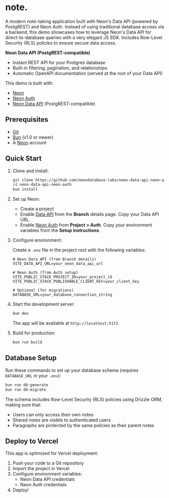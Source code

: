 # note.

A modern note-taking application built with Neon's Data API (powered by PostgREST) and Neon Auth. Instead of using traditional database access via a backend, this demo showcases how to leverage Neon's Data API for direct-to-database queries with a very elegant JS SDK. Includes Row-Level Security (RLS) policies to ensure secure data access.

**Neon Data API (PostgREST-compatible)**

- Instant REST API for your Postgres database
- Built-in filtering, pagination, and relationships
- Automatic OpenAPI documentation (served at the root of your Data API)

This demo is built with:

- [Neon](https://neon.tech)
- [Neon Auth](https://neon.tech/docs/guides/neon-auth)
- [Neon Data API](https://neon.tech/docs/data-api/get-started) (PostgREST-compatible)

## Prerequisites

- [Git](https://git-scm.com/)
- [Bun](https://bun.sh/) (v1.0 or newer)
- A [Neon](https://neon.tech) account

## Quick Start

1. Clone and install:

   ```bash
   git clone https://github.com/neondatabase-labs/neon-data-api-neon-auth
   cd neon-data-api-neon-auth
   bun install
   ```

2. Set up Neon:

   - Create a project
   - Enable [Data API](https://neon.tech/docs/data-api/get-started) from the **Branch** details page. Copy your Data API URL.
   - Enable [Neon Auth](https://neon.tech/docs/guides/neon-auth) from **Project > Auth**. Copy your environment variables from the **Setup instructions**.

3. Configure environment:

   Create a `.env` file in the project root with the following variables:

   ```env
   # Neon Data API (from Branch details)
   VITE_DATA_API_URL=your_neon_data_api_url

   # Neon Auth (from Auth setup)
   VITE_PUBLIC_STACK_PROJECT_ID=your_project_id
   VITE_PUBLIC_STACK_PUBLISHABLE_CLIENT_KEY=your_client_key

   # Optional (for migrations)
   DATABASE_URL=your_database_connection_string
   ```

4. Start the development server:

   ```bash
   bun dev
   ```
   The app will be available at `http://localhost:5173`

5. Build for production:

   ```bash
   bun run build
   ```

## Database Setup

Run these commands to set up your database schema (requires `DATABASE_URL` in your `.env`):

```bash
bun run db:generate
bun run db:migrate
```

The schema includes Row-Level Security (RLS) policies using Drizzle ORM, making sure that:

- Users can only access their own notes
- Shared notes are visible to authenticated users
- Paragraphs are protected by the same policies as their parent notes

## Deploy to Vercel

This app is optimized for Vercel deployment:

1. Push your code to a Git repository
2. Import the project in Vercel
3. Configure environment variables:
   - Neon Data API credentials
   - Neon Auth credentials
4. Deploy!
